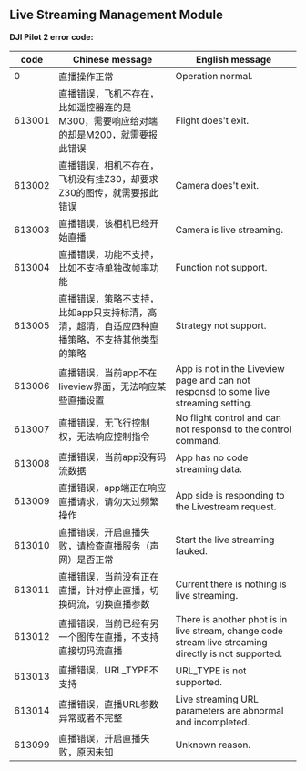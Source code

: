 ## Live Streaming Management Module 

**DJI Pilot 2 error code:**

| code   | Chinese message                                              | English message |
| ------ | ------------------------------------------------------------ | --------------- |
| 0      | 直播操作正常                                                 |        Operation normal.        |
| 613001 | 直播错误，飞机不存在，比如遥控器连的是M300，需要响应给对端的却是M200，就需要报此错误 |        Flight does't exit.        |
| 613002 | 直播错误，相机不存在，飞机没有挂Z30，却要求Z30的图传，就需要报此错误 |        Camera does't exit.        |
| 613003 | 直播错误，该相机已经开始直播                                 |        Camera is live streaming.        |
| 613004 | 直播错误，功能不支持，比如不支持单独改帧率功能               |      Function not support.         |
| 613005 | 直播错误，策略不支持，比如app只支持标清，高清，超清，自适应四种直播策略，不支持其他类型的策略 |        Strategy not support.         |
| 613006 | 直播错误，当前app不在liveview界面，无法响应某些直播设置      |        App is not in the Liveview page and can not responsd to some live streaming setting.        |
| 613007 | 直播错误，无飞行控制权，无法响应控制指令                     |        No flight control and can not responsd to the control command.       |
| 613008 | 直播错误，当前app没有码流数据                                |        App has no code streaming data.        |
| 613009 | 直播错误，app端正在响应直播请求，请勿太过频繁操作            |        App side is responding to the Livestream request.         |
| 613010 | 直播错误，开启直播失败，请检查直播服务（声网）是否正常       |        Start the live streaming fauked.        |
| 613011 | 直播错误，当前没有正在直播，针对停止直播，切换码流，切换直播参数 |        Current there is nothing is live streaming.        |
| 613012 | 直播错误，当前已经有另一个图传在直播，不支持直接切码流直播   |        There is another phot is in live stream, change code stream live streaming directly is not supported.  |
| 613013 | 直播错误，URL_TYPE不支持                                     |        URL_TYPE is not supported.        |
| 613014 | 直播错误，直播URL参数异常或者不完整                          |        Live streaming URL parameters are abnormal and incompleted.         |
| 613099 | 直播错误，开启直播失败，原因未知                             |        Unknown reason.         |

